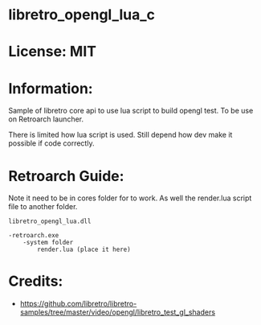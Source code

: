 # libretro_opengl_lua_c

# License: MIT

# Information:
  Sample of libretro core api to use lua script to build opengl test. To be use on Retroarch launcher.

  There is limited how lua script is used. Still depend how dev make it possible if code correctly.

# Retroarch Guide:
  Note it need to be in cores folder for to work. As well the render.lua script file to another folder.
```
libretro_opengl_lua.dll
```

```
-retroarch.exe
    -system folder
        render.lua (place it here)
```

# Credits:
- https://github.com/libretro/libretro-samples/tree/master/video/opengl/libretro_test_gl_shaders
